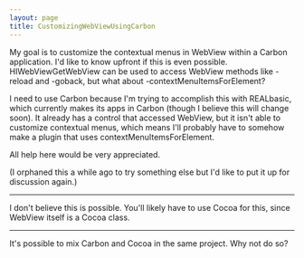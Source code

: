 ```yaml
---
layout: page
title: CustomizingWebViewUsingCarbon
---
```


My goal is to customize the contextual menus in WebView within a Carbon application. I'd like to know upfront if this is even possible. HIWebViewGetWebView can be used to access WebView methods like     -reload and     -goback, but what about     -contextMenuItemsForElement?

I need to use Carbon because I'm trying to accomplish this with REALbasic, which currently makes its apps in Carbon (though I believe this will change soon). It already has a control that accessed WebView, but it isn't able to customize contextual menus, which means I'll probably have to somehow make a plugin that uses contextMenuItemsForElement.

All help here would be very appreciated.

(I orphaned this a while ago to try something else but I'd like to put it up for discussion again.)

----

I don't believe this is possible.  You'll likely have to use Cocoa for this, since WebView itself is a Cocoa class.

----

It's possible to mix Carbon and Cocoa in the same project. Why not do so?

